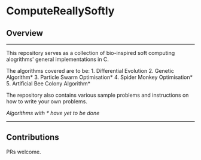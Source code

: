 # ComputeReallySoftly

## Overview
---
This repository serves as a collection of bio-inspired soft computing alogrithms' general implementations in C.

The algorithms covered are to be:
	1. Differential Evolution
	2. Genetic Algorithm*
	3. Particle Swarm Optimisation*
	4. Spider Monkey Optimisation*
	5. Artificial Bee Colony Algorithm*

The repository also contains various sample problems and instructions on how to write your own problems.

_Algorithms with * have yet to be done_

---
## Contributions

PRs welcome.
